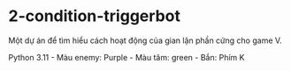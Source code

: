 # 2-condition-triggerbot
Một dự án để tìm hiểu cách hoạt động của gian lận phần cứng cho game V.

Python 3.11 -
Màu enemy: Purple -
Màu tâm: green - 
Bắn: Phím K
